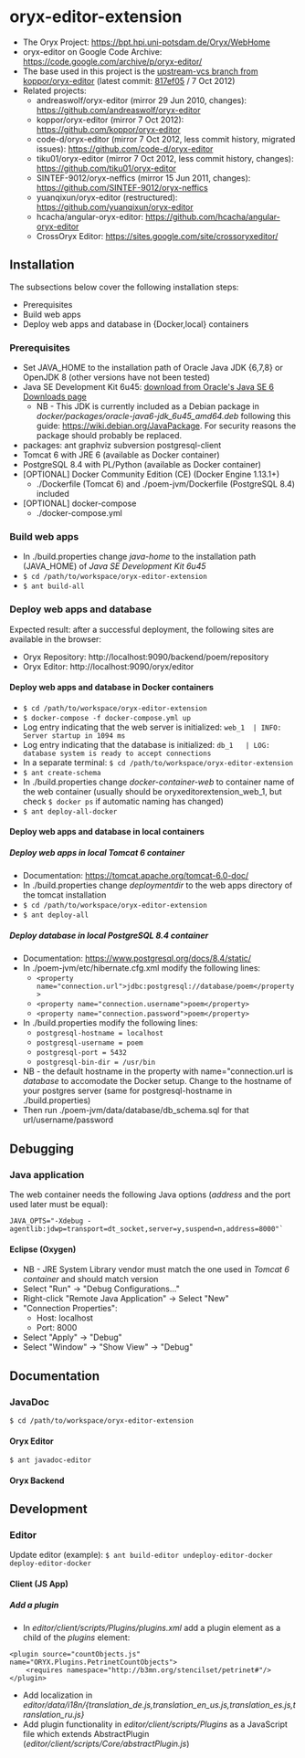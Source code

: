 # oryx-editor-extension
* The Oryx Project: https://bpt.hpi.uni-potsdam.de/Oryx/WebHome
* oryx-editor on Google Code Archive: https://code.google.com/archive/p/oryx-editor/
* The base used in this project is the [upstream-vcs branch from koppor/oryx-editor](https://github.com/koppor/oryx-editor/tree/upstream-vcs) (latest commit: [817ef05](https://github.com/koppor/oryx-editor/commit/817ef053c09152dc87ebfa8d741410244d0ad585) / 7 Oct 2012)
* Related projects:
    * andreaswolf/oryx-editor (mirror  29 Jun 2010, changes): https://github.com/andreaswolf/oryx-editor
    * koppor/oryx-editor (mirror 7 Oct 2012): https://github.com/koppor/oryx-editor
    * code-d/oryx-editor (mirror 7 Oct 2012, less commit history, migrated issues): https://github.com/code-d/oryx-editor
    * tiku01/oryx-editor (mirror 7 Oct 2012, less commit history, changes): https://github.com/tiku01/oryx-editor
    * SINTEF-9012/oryx-neffics (mirror 15 Jun 2011, changes): https://github.com/SINTEF-9012/oryx-neffics
    * yuanqixun/oryx-editor (restructured): https://github.com/yuanqixun/oryx-editor
    * hcacha/angular-oryx-editor: https://github.com/hcacha/angular-oryx-editor
    * CrossOryx Editor: https://sites.google.com/site/crossoryxeditor/


## Installation
The subsections below cover the following installation steps:
* Prerequisites
* Build web apps
* Deploy web apps and database in {Docker,local} containers

### Prerequisites
* Set JAVA_HOME to the installation path of Oracle Java JDK {6,7,8} or OpenJDK 8 (other versions have not been tested)
* Java SE Development Kit 6u45: [download from Oracle's Java SE 6 Downloads page](http://www.oracle.com/technetwork/java/javase/downloads/java-archive-downloads-javase6-419409.html)
    * NB - This JDK is currently included as a Debian package in *docker/packages/oracle-java6-jdk_6u45_amd64.deb* following this guide: https://wiki.debian.org/JavaPackage. For security reasons the package should probably be replaced.
* packages: ant graphviz subversion postgresql-client
* Tomcat 6 with JRE 6 (available as Docker container)
* PostgreSQL 8.4 with PL/Python (available as Docker container)
* [OPTIONAL] Docker Community Edition (CE) (Docker Engine 1.13.1+)
    * ./Dockerfile (Tomcat 6) and ./poem-jvm/Dockerfile (PostgreSQL 8.4) included
* [OPTIONAL] docker-compose
    * ./docker-compose.yml 

### Build web apps
* In ./build.properties change *java-home* to the installation path (JAVA_HOME) of *Java SE Development Kit 6u45*
* `$ cd /path/to/workspace/oryx-editor-extension`
* `$ ant build-all`

### Deploy web apps and database
Expected result: after a successful deployment, the following sites are available in the browser:
* Oryx Repository: http://localhost:9090/backend/poem/repository
* Oryx Editor: http://localhost:9090/oryx/editor

#### Deploy web apps and database in Docker containers
* `$ cd /path/to/workspace/oryx-editor-extension`
* `$ docker-compose -f docker-compose.yml up`
* Log entry indicating that the web server is initialized: `web_1  | INFO: Server startup in 1094 ms`
* Log entry indicating that the database is initialized: `db_1   | LOG:  database system is ready to accept connections`
* In a separate terminal: `$ cd /path/to/workspace/oryx-editor-extension`
* `$ ant create-schema`
* In ./build.properties change *docker-container-web* to container name of the web container (usually should be oryxeditorextension_web_1, but check `$ docker ps` if automatic naming has changed)
* `$ ant deploy-all-docker`

#### Deploy web apps and database in local containers
##### Deploy web apps in local Tomcat 6 container
* Documentation: https://tomcat.apache.org/tomcat-6.0-doc/
* In ./build.properties change *deploymentdir* to the web apps directory of the tomcat installation
* `$ cd /path/to/workspace/oryx-editor-extension`
* `$ ant deploy-all`

##### Deploy database in local PostgreSQL 8.4 container
* Documentation: https://www.postgresql.org/docs/8.4/static/
* In ./poem-jvm/etc/hibernate.cfg.xml modify the following lines:
    * `<property name="connection.url">jdbc:postgresql://database/poem</property>`
    * `<property name="connection.username">poem</property>`
    * `<property name="connection.password">poem</property>`
* In ./build.properties modify the following lines:
    * `postgresql-hostname = localhost`
    * `postgresql-username = poem`
    * `postgresql-port = 5432`
    * `postgresql-bin-dir = /usr/bin`
* NB - the default hostname in the property with name="connection.url is *database* to accomodate the Docker setup. Change to the hostname of your postgres server (same for postgresql-hostname in ./build.properties)
* Then run ./poem-jvm/data/database/db_schema.sql for that url/username/password

## Debugging
### Java application
The web container needs the following Java options (*address* and the port used later must be equal):
```
JAVA_OPTS="-Xdebug -agentlib:jdwp=transport=dt_socket,server=y,suspend=n,address=8000"`
```
#### Eclipse (Oxygen)
* NB - JRE System Library vendor must match the one used in *Tomcat 6 container* and should match version
* Select "Run" -> "Debug Configurations..."
* Right-click "Remote Java Application" -> Select "New"
* "Connection Properties":
    * Host: localhost
    * Port: 8000
* Select "Apply" -> "Debug"
* Select "Window" -> "Show View" -> "Debug"

## Documentation

### JavaDoc
`$ cd /path/to/workspace/oryx-editor-extension`

#### Oryx Editor
`$ ant javadoc-editor`

#### Oryx Backend

## Development

### Editor

Update editor (example): `$ ant build-editor undeploy-editor-docker deploy-editor-docker`

#### Client (JS App)

##### Add a plugin
* In *editor/client/scripts/Plugins/plugins.xml* add a plugin element as a child of the *plugins* element:
```
<plugin source="countObjects.js" name="ORYX.Plugins.PetrinetCountObjects">
    <requires namespace="http://b3mn.org/stencilset/petrinet#"/>
</plugin>
```
* Add localization in *editor/data/i18n/{translation_de.js,translation_en_us.js,translation_es.js,translation_ru.js}*
* Add plugin functionality in *editor/client/scripts/Plugins* as a JavaScript file which extends AbstractPlugin (*editor/client/scripts/Core/abstractPlugin.js*)
